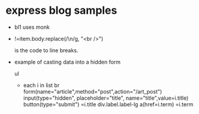 # express blog samples

- bl1 uses monk

- !=item.body.replace(/\n/g, "\<br />")

  is the code to line breaks.

- example of casting data into a hidden form

   ul
    - each i in list
     br
     form(name="article",method="post",action="/art_post")
      input(type="hidden", placeholder="title", name="title",value=i.title)
      button(type="submit") 
       =i.title
      div.label.label-lg
       a(href=i.term)
        =i.term
